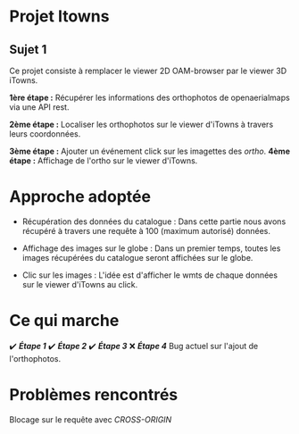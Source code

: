 # Projet Itowns
## Sujet 1
Ce projet consiste à remplacer le viewer 2D OAM-browser par le viewer 3D iTowns.

**1ère étape :** Récupérer les informations des orthophotos de openaerialmaps via une API rest.

**2ème étape :** Localiser les orthophotos sur le viewer d'iTowns à travers leurs coordonnées.

**3ème étape :** Ajouter un événement click sur les imagettes des *ortho*.
**4ème étape :** Affichage de l'ortho sur le viewer d'iTowns.


# Approche adoptée
* Récupération des données du catalogue :
  Dans cette partie nous avons récupéré à travers une requête à 100 (maximum autorisé) données.

* Affichage des images sur le globe :
  Dans un premier temps, toutes les images récupérées du catalogue seront affichées sur le globe.

* Clic sur les images :
  L'idée est d'afficher le wmts de chaque données sur le viewer d'iTowns au click.

# Ce qui marche
:heavy_check_mark: ***Étape 1***
:heavy_check_mark: ***Étape 2***
:heavy_check_mark: ***Étape 3***
:x: ***Étape 4*** Bug actuel sur l'ajout de l'orthophotos.


# Problèmes rencontrés
Blocage sur le requête avec *CROSS-ORIGIN*
